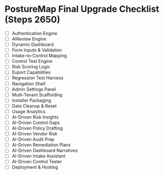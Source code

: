 ﻿# PostureMap Final Upgrade Checklist (Steps 2650)

- [ ] Authentication Engine
- [ ] AIReview Engine
- [ ] Dynamic Dashboard
- [ ] Form Inputs & Validation
- [ ] Intake-to-Control Mapping
- [ ] Control Test Engine
- [ ] Risk Scoring Logic
- [ ] Export Capabilities
- [ ] Regression Test Harness
- [ ] Navigation Shell
- [ ] Admin Settings Panel
- [ ] Multi-Tenant Scaffolding
- [ ] Installer Packaging
- [ ] Data Cleanup & Reset
- [ ] Usage Analytics
- [ ] AI-Driven Risk Insights
- [ ] AI-Driven Control Gaps
- [ ] AI-Driven Policy Drafting
- [ ] AI-Driven Vendor Risk
- [ ] AI-Driven Audit Prep
- [ ] AI-Driven Remediation Plans
- [ ] AI-Driven Dashboard Narratives
- [ ] AI-Driven Intake Assistant
- [ ] AI-Driven Control Tester
- [ ] Deployment & Hosting
